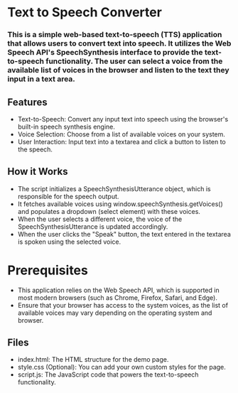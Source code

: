 # Text to Speech Converter

### This is a simple web-based text-to-speech (TTS) application that allows users to convert text into speech. It utilizes the Web Speech API's SpeechSynthesis interface to provide the text-to-speech functionality. The user can select a voice from the available list of voices in the browser and listen to the text they input in a text area.

## Features

* Text-to-Speech: Convert any input text into speech using the browser's built-in speech synthesis engine.
* Voice Selection: Choose from a list of available voices on your system.
* User Interaction: Input text into a textarea and click a button to listen to the speech.


## How it Works

* The script initializes a SpeechSynthesisUtterance object, which is responsible for the speech output.
* It fetches available voices using window.speechSynthesis.getVoices() and populates a dropdown (select element) with these voices.
* When the user selects a different voice, the voice of the SpeechSynthesisUtterance is updated accordingly.
* When the user clicks the "Speak" button, the text entered in the textarea is spoken using the selected voice.

# Prerequisites

* This application relies on the Web Speech API, which is supported in most modern browsers (such as Chrome, Firefox, Safari, and Edge).
* Ensure that your browser has access to the system voices, as the list of available voices may vary depending on the operating system and browser.


## Files

* index.html: The HTML structure for the demo page.
* style.css (Optional): You can add your own custom styles for the page.
* script.js: The JavaScript code that powers the text-to-speech functionality.
